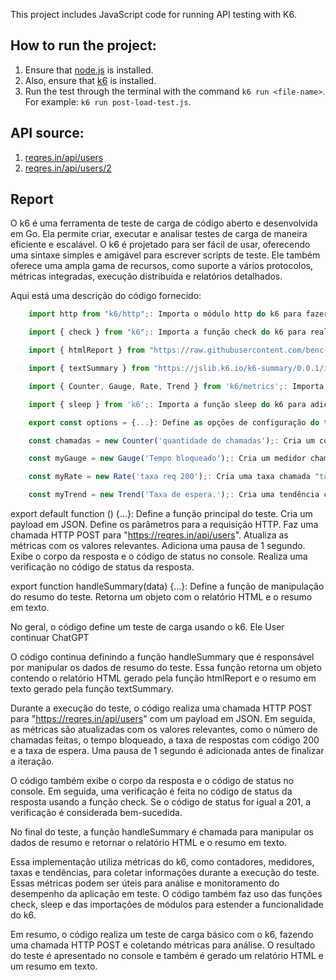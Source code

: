 This project includes JavaScript code for running API testing with K6.

## How to run the project:

1. Ensure that [node.js](https://nodejs.org/) is installed.
2. Also, ensure that [k6](https://k6.io/docs/get-started/installation/) is installed.
3. Run the test through the terminal with the command `k6 run <file-name>`. For example: `k6 run post-load-test.js`.

## API source:

1. [reqres.in/api/users](https://reqres.in/api/users)
2. [reqres.in/api/users/2](https://reqres.in/api/users/2)

## Report

<p> O k6 é uma ferramenta de teste de carga de código aberto e desenvolvida em Go. Ela permite criar, executar e analisar testes de carga de maneira eficiente e escalável. O k6 é projetado para ser fácil de usar, oferecendo uma sintaxe simples e amigável para escrever scripts de teste. Ele também oferece uma ampla gama de recursos, como suporte a vários protocolos, métricas integradas, execução distribuída e relatórios detalhados.

Aqui está uma descrição do código fornecido:

```javaScript
    import http from "k6/http";: Importa o módulo http do k6 para fazer chamadas HTTP.

    import { check } from "k6";: Importa a função check do k6 para realizar verificações nos resultados das chamadas HTTP.

    import { htmlReport } from "https://raw.githubusercontent.com/benc-uk/k6-reporter/main/dist/bundle.js";: Importa a função htmlReport do pacote k6-reporter para gerar relatórios HTML.

    import { textSummary } from "https://jslib.k6.io/k6-summary/0.0.1/index.js";: Importa a função textSummary do pacote k6-summary para gerar resumos de texto.

    import { Counter, Gauge, Rate, Trend } from 'k6/metrics';: Importa os tipos de métricas do k6, como Counter, Gauge, Rate e Trend, para coletar métricas durante a execução do teste.

    import { sleep } from 'k6';: Importa a função sleep do k6 para adicionar pausas durante a execução do teste.

    export const options = {...}: Define as opções de configuração do teste, incluindo a definição de cenários para execução de iterações compartilhadas.

    const chamadas = new Counter('quantidade de chamadas');: Cria um contador chamado "quantidade de chamadas" para acompanhar o número de chamadas feitas.

    const myGauge = new Gauge('Tempo bloqueado');: Cria um medidor chamado "Tempo bloqueado" para acompanhar o tempo bloqueado.

    const myRate = new Rate('taxa req 200');: Cria uma taxa chamada "taxa req 200" para acompanhar a taxa de respostas com código 200.

    const myTrend = new Trend('Taxa de espera.');: Cria uma tendência chamada "Taxa de espera" para acompanhar a taxa de espera.
```

    
    
    
    
export default function () {...}: Define a função principal do teste.
        Cria um payload em JSON.
        Define os parâmetros para a requisição HTTP.
        Faz uma chamada HTTP POST para "https://reqres.in/api/users".
        Atualiza as métricas com os valores relevantes.
        Adiciona uma pausa de 1 segundo.
        Exibe o corpo da resposta e o código de status no console.
        Realiza uma verificação no código de status da resposta.

export function handleSummary(data) {...}: Define a função de manipulação do resumo do teste.
        Retorna um objeto com o relatório HTML e o resumo em texto.

No geral, o código define um teste de carga usando o k6. Ele
User
continuar
ChatGPT

O código continua definindo a função handleSummary que é responsável por manipular os dados de resumo do teste. Essa função retorna um objeto contendo o relatório HTML gerado pela função htmlReport e o resumo em texto gerado pela função textSummary.

Durante a execução do teste, o código realiza uma chamada HTTP POST para "https://reqres.in/api/users" com um payload em JSON. Em seguida, as métricas são atualizadas com os valores relevantes, como o número de chamadas feitas, o tempo bloqueado, a taxa de respostas com código 200 e a taxa de espera. Uma pausa de 1 segundo é adicionada antes de finalizar a iteração.

O código também exibe o corpo da resposta e o código de status no console. Em seguida, uma verificação é feita no código de status da resposta usando a função check. Se o código de status for igual a 201, a verificação é considerada bem-sucedida.

No final do teste, a função handleSummary é chamada para manipular os dados de resumo e retornar o relatório HTML e o resumo em texto.

Essa implementação utiliza métricas do k6, como contadores, medidores, taxas e tendências, para coletar informações durante a execução do teste. Essas métricas podem ser úteis para análise e monitoramento do desempenho da aplicação em teste. O código também faz uso das funções check, sleep e das importações de módulos para estender a funcionalidade do k6.

Em resumo, o código realiza um teste de carga básico com o k6, fazendo uma chamada HTTP POST e coletando métricas para análise. O resultado do teste é apresentado no console e também é gerado um relatório HTML e um resumo em texto. </p>

